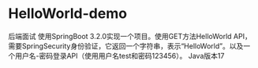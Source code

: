 # HelloWorld-demo
后端面试
使用SpringBoot 3.2.0实现一个项目。使用GET方法HelloWorld API，需要SpringSecurity身份验证，它返回一个字符串，表示“HelloWorld”。以及一个用户名-密码登录API（使用用户名test和密码123456）。
Java版本17
